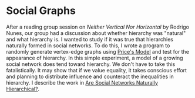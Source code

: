 
# Social Graphs

After a reading group session on _Neither Vertical Nor Horizontal_ by Rodrigo Nunes, our group had a discussion about
whether hierarchy was "natural" and what hierarchy is. I wanted to study if it was true that hierarchies naturally
formed in social networks. To do this, I wrote a program to randomly generate vertex-edge graphs using 
[Price's Model](https://en.wikipedia.org/wiki/Price%27s_model)
and test for the appearance of hierarchy. In this simple experiment, a model of a growing social network does
tend toward hierarchy. We don't have to take this fatalistically. It may show that if we value equality, it takes
conscious effort and planning to distribute influence and counteract the inequalities in hierarchy.
I describe the work in [Are Social Networks Naturally Hierarchical?](report/hierarchy_in_social_networks.pdf).


